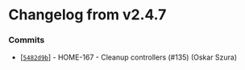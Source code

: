# Changelog from v2.4.7
### Commits
* [[`5482d9b`](http://github.com/smart-evolution/shapi/commit/5482d9b67a3b77e0ec06968367132a1e423878a4)] - HOME-167 - Cleanup controllers (#135) (Oskar Szura)